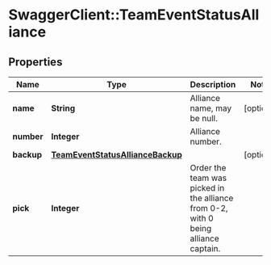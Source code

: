 # SwaggerClient::TeamEventStatusAlliance

## Properties
Name | Type | Description | Notes
------------ | ------------- | ------------- | -------------
**name** | **String** | Alliance name, may be null. | [optional] 
**number** | **Integer** | Alliance number. | 
**backup** | [**TeamEventStatusAllianceBackup**](TeamEventStatusAllianceBackup.md) |  | [optional] 
**pick** | **Integer** | Order the team was picked in the alliance from 0-2, with 0 being alliance captain. | 


